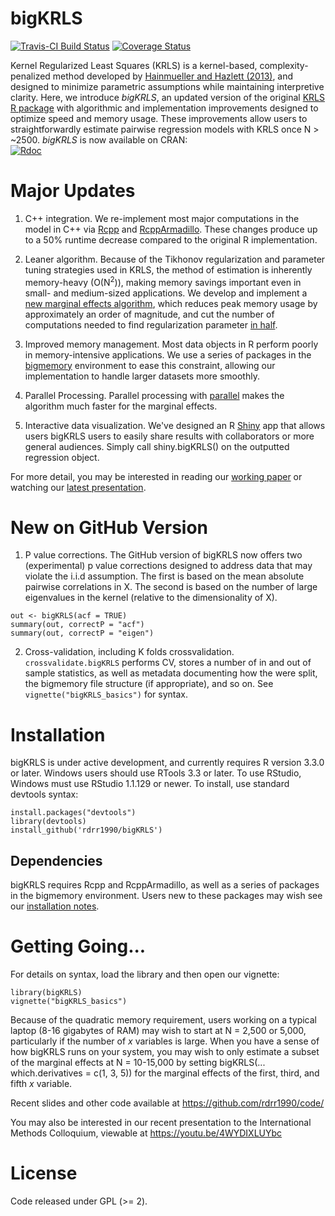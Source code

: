 # bigKRLS
[![Travis-CI Build Status](https://travis-ci.org/rdrr1990/bigKRLS.svg?branch=master)](https://travis-ci.org/rdrr1990/bigKRLS)
[![Coverage Status](https://img.shields.io/codecov/c/github/rdrr1990/bigKRLS/master.svg)](https://codecov.io/github/rdrr1990/bigKRLS?branch=master)

Kernel Regularized Least Squares (KRLS) is a kernel-based, complexity-penalized method developed by [Hainmueller and Hazlett (2013)](http://pan.oxfordjournals.org/content/22/2/143), and designed to minimize parametric assumptions while maintaining interpretive clarity. Here, we introduce *bigKRLS*, an updated version of the original [KRLS R package](https://CRAN.R-project.org/package=KRLS) with algorithmic and implementation improvements designed to optimize speed and memory usage. These improvements allow users to straightforwardly estimate pairwise regression models with KRLS once N > ~2500. *bigKRLS* is now available on CRAN:  
[![Rdoc](http://www.rdocumentation.org/badges/version/bigKRLS)](http://www.rdocumentation.org/packages/bigKRLS)

# Major Updates

1. C++ integration. We re-implement most major computations in the model in C++ via [Rcpp](https://CRAN.R-project.org/package=Rcpp) and [RcppArmadillo](https://CRAN.R-project.org/package=RcppArmadillo). These changes produce up to a 50% runtime decrease compared to the original R implementation.

2. Leaner algorithm. Because of the Tikhonov regularization and parameter tuning strategies used in KRLS, the method of estimation is inherently memory-heavy (O(N<sup>2</sup>)), making memory savings important even in small- and medium-sized applications. We develop and implement a [new marginal effects algorithm](https://github.com/rdrr1990/code/blob/master/mohanty_shaffer_IMC.pdf), which reduces peak memory usage by approximately an order of magnitude, and cut the number of computations needed to find regularization parameter [in half](https://github.com/rdrr1990/code/blob/master/solveforc.pdf).

3. Improved memory management. Most data objects in R perform poorly in memory-intensive applications. We use a series of packages in the [bigmemory](https://CRAN.R-project.org/package=bigmemory) environment to ease this constraint, allowing our implementation to handle larger datasets more smoothly.

4. Parallel Processing. Parallel processing with [parallel](https://stat.ethz.ch/R-manual/R-devel/library/parallel/doc/parallel.pdf) makes the algorithm much faster for the marginal effects.

5. Interactive data visualization. We've designed an R [Shiny](shiny.rstudio.com) app that allows users bigKRLS users to easily share results with collaborators or more general audiences. Simply call shiny.bigKRLS() on the outputted regression object. 

For more detail, you may be interested in reading our [working paper](https://people.stanford.edu/pmohanty/sites/default/files/mohanty_shaffer_bigkrls_paper.pdf) or watching our [latest presentation](https://www.youtube.com/watch?v=4WYDIXLUYbc).

# New on GitHub Version

1. P value corrections. The GitHub version of bigKRLS now offers two (experimental) p value corrections designed to address data that may violate the i.i.d assumption. The first is based on the mean absolute pairwise correlations in X. The second is based on the number of large eigenvalues in the kernel (relative to the dimensionality of X). 

```
out <- bigKRLS(acf = TRUE)
summary(out, correctP = "acf")
summary(out, correctP = "eigen")
```
2. Cross-validation, including K folds crossvalidation. `crossvalidate.bigKRLS` performs CV, stores a number of in and out of sample statistics, as well as metadata documenting how the were split, the bigmemory file structure (if appropriate), and so on. See `vignette("bigKRLS_basics")` for syntax.


# Installation
bigKRLS is under active development, and currently requires R version 3.3.0 or later. Windows users should use RTools 3.3 or later. To use RStudio, Windows must use RStudio 1.1.129 or newer. To install, use standard devtools syntax:

```
install.packages("devtools")
library(devtools)
install_github('rdrr1990/bigKRLS')
```

## Dependencies
bigKRLS requires Rcpp and RcppArmadillo, as well as a series of packages in the bigmemory environment. Users new to these packages may wish see our [installation notes](https://github.com/rdrr1990/code/blob/master/bigKRLS_installation.md).

# Getting Going...
For details on syntax, load the library and then open our vignette:
```
library(bigKRLS)
vignette("bigKRLS_basics")
```
Because of the quadratic memory requirement, users working on a typical laptop (8-16 gigabytes of RAM) may wish to start at N = 2,500 or 5,000, particularly if the number of *x* variables is large. When you have a sense of how bigKRLS runs on your system, you may wish to only estimate a subset of the marginal effects at N = 10-15,000 by setting bigKRLS(... which.derivatives = c(1, 3, 5)) for the marginal effects of the first, third, and fifth *x* variable. 

Recent slides and other code available at https://github.com/rdrr1990/code/

You may also be interested in our recent presentation to the International Methods Colloquium, viewable at https://youtu.be/4WYDIXLUYbc

# License 
Code released under GPL (>= 2).
